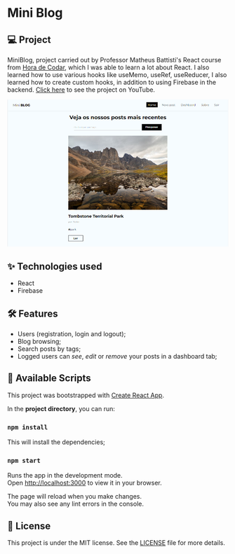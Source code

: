 # Mini Blog

## 💻 Project
MiniBlog, project carried out by Professor Matheus Battisti's React course from [Hora de Codar](https://www.horadecodar.com.br/), which I was able to learn a lot about React. I also learned how to use various hooks like useMemo, useRef, useReducer, I also learned how to create custom hooks, in addition to using Firebase in the backend. [Click here](https://youtu.be/6WYq5CgbIE8) to see the project on YouTube.

![](./src/mini-blog.PNG)

## ✨ Technologies used
- React 
- Firebase

## 🛠️ Features 
  
- Users (registration, login and logout);
- Blog browsing;
- Search posts by tags;
- Logged users can *see*, *edit* or *remove* your posts in a dashboard tab;

## 📃 Available Scripts

This project was bootstrapped with [Create React App](https://github.com/facebook/create-react-app).

In the **project directory**, you can run:

### `npm install`

This will install the dependencies;

### `npm start`

Runs the app in the development mode.\
Open [http://localhost:3000](http://localhost:3000) to view it in your browser.

The page will reload when you make changes.\
You may also see any lint errors in the console.

## 📄 License

This project is under the MIT license. See the [LICENSE](LICENSE) file for more details.
<br />
